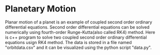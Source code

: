 # Planetary Motion

Planar motion of a planet is an example of coupled second order ordinary differential equations. Second order differential equations can be solved numerically using fourth-order Runge-Kutta(also called RK4) method. Here is c++ program to solve two coupled second order ordinary differential equations usign RK4 method.
The data is stored in a file named "orbitdata.csv" and it can be visualized using the python script "data.py".
